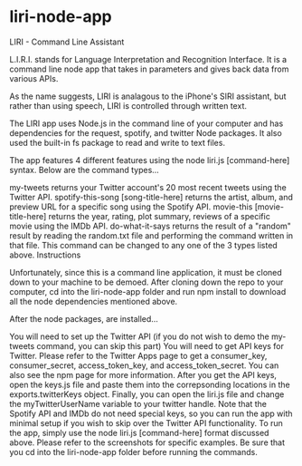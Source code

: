 # liri-node-app
LIRI - Command Line Assistant

L.I.R.I. stands for Language Interpretation and Recognition Interface. It is a command line node app that takes in parameters and gives back data from various APIs.

As the name suggests, LIRI is analagous to the iPhone's SIRI assistant, but rather than using speech, LIRI is controlled through written text.

The LIRI app uses Node.js in the command line of your computer and has dependencies for the request, spotify, and twitter Node packages. It also used the built-in fs package to read and write to text files.

The app features 4 different features using the node liri.js [command-here] syntax. Below are the command types...

my-tweets returns your Twitter account's 20 most recent tweets using the Twitter API.
spotify-this-song [song-title-here] returns the artist, album, and preview URL for a specific song using the Spotify API.
movie-this [movie-title-here] returns the year, rating, plot summary, reviews of a specific movie using the IMDb API.
do-what-it-says returns the result of a "random" result by reading the random.txt file and performing the command written in that file. This command can be changed to any one of the 3 types listed above.
Instructions

Unfortunately, since this is a command line application, it must be cloned down to your machine to be demoed. After cloning down the repo to your computer, cd into the liri-node-app folder and run npm install to download all the node dependencies mentioned above.

After the node packages, are installed...

You will need to set up the Twitter API (if you do not wish to demo the my-tweets command, you can skip this part)
You will need to get API keys for Twitter. Please refer to the Twitter Apps page to get a consumer_key, consumer_secret, access_token_key, and access_token_secret. You can also see the npm page for more information.
After you get the API keys, open the keys.js file and paste them into the correpsonding locations in the exports.twitterKeys object.
Finally, you can open the liri.js file and change the myTwitterUserName variable to your twitter handle.
Note that the Spotify API and IMDb do not need special keys, so you can run the app with minimal setup if you wish to skip over the Twitter API functionality.
To run the app, simply use the node liri.js [command-here] format discussed above. Please refer to the screenshots for specific examples. Be sure that you cd into the liri-node-app folder before running the commands.
